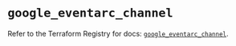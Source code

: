 # `google_eventarc_channel`

Refer to the Terraform Registry for docs: [`google_eventarc_channel`](https://registry.terraform.io/providers/hashicorp/google/6.36.1/docs/resources/eventarc_channel).
